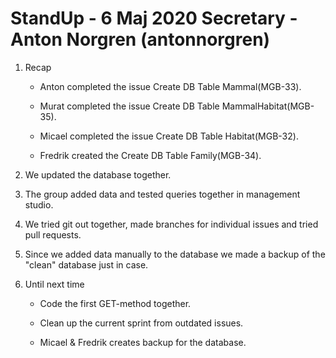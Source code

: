 #  StandUp - 6 Maj 2020          Secretary - Anton Norgren (antonnorgren)

1. Recap

   * Anton completed the issue Create DB Table Mammal(MGB-33).

   * Murat completed the issue Create DB Table MammalHabitat(MGB-35).

   * Micael completed the issue Create DB Table Habitat(MGB-32).

   * Fredrik created the Create DB Table Family(MGB-34).

2. We updated the database together. 

3. The group added data and tested queries together in management studio.

4. We tried git out together, made branches for individual issues and tried pull requests. 

5. Since we added data manually to the database we made a backup of the "clean" database just in case.

6. Until next time

   * Code the first GET-method together. 

   * Clean up the current sprint from outdated issues. 

   * Micael & Fredrik creates backup for the database. 
